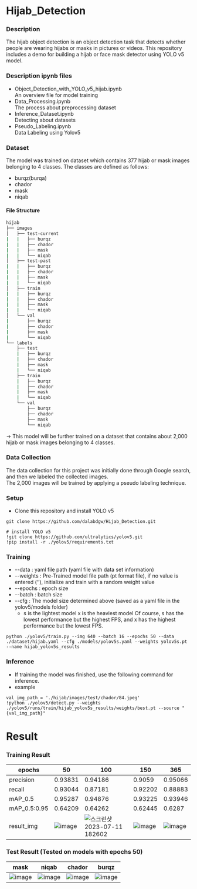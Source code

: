 # Hijab_Detection
### Description
The hijab object detection is an object detection task that detects whether people are wearing hijabs or masks in pictures or videos. This repository includes a demo for building a hijab or face mask detector using YOLO v5 model.

### Description ipynb files
* Object_Detection_with_YOLO_v5_hijab.ipynb<br>
  An overview file for model training
* Data_Processing.ipynb<br>
  The process about preprocessing dataset
* Inference_Dataset.ipynb<br>
  Detecting about datasets
* Pseudo_Labeling.ipynb<br>
  Data Labeling using Yolov5
  
### Dataset
The model was trained on dataset which contains 377 hijab or mask images belonging to 4 classes. The classes are defined as follows:<br>
* burqz(burqa)
* chador
* mask
* niqab
#### File Structure
```bash
hijab
├── images
│   ├── test-current
|   |   ├── burqz
|   |   ├── chador
|   |   ├── mask
|   |   └── niqab 
│   ├── test-past
|   |   ├── burqz
|   |   ├── chador
|   |   ├── mask
|   |   └── niqab 
│   ├── train
|   |   ├── burqz
|   |   ├── chador
|   |   ├── mask
|   |   └── niqab 
│   └── val
|       ├── burqz
|       ├── chador
|       ├── mask
|       └── niqab 
└── labels
    ├── test
    |   ├── burqz
    |   ├── chador
    |   ├── mask
    |   └── niqab 
    ├── train
    |   ├── burqz
    |   ├── chador
    |   ├── mask
    |   └── niqab 
    └── val
        ├── burqz
        ├── chador
        ├── mask
        └── niqab 
```
→ This model will be further trained on a dataset that contains about 2,000 hijab or mask images belonging to 4 classes.<br>

### Data Collection
The data collection for this project was initially done through Google search, and then we labeled the collected images.<br>
The 2,000 images will be trained by applying a pseudo labeling technique.<br>

### Setup
* Clone this repository and install YOLO v5
<pre><code>git clone https://github.com/dalabdgw/Hijab_Detection.git

# install YOLO v5
!git clone https://github.com/ultralytics/yolov5.git
!pip install -r ./yolov5/requirements.txt
</code></pre>

### Training
* --data : yaml file path (yaml file with data set information)
* --weights : Pre-Trained model file path (pt format file), if no value is entered (‘’), initialize and train with a random weight value
* --epochs : epoch size
* --batch : batch size
* --cfg : The model size determined above (saved as a yaml file in the yolov5/models folder)
  * s is the lightest model x is the heaviest model Of course, s has the lowest performance but the highest FPS, and x has the highest performance but the lowest FPS.
<pre><code>python ./yolov5/train.py --img 640 --batch 16 --epochs 50 --data ./dataset/hijab.yaml --cfg ./models/yolov5s.yaml --weights yolov5s.pt --name hijab_yolov5s_results</code></pre>

### Inference
* If training the model was finished, use the following command for inference.
* example
<pre><code>val_img_path = './hijab/images/test/chador/84.jpeg'
!python ./yolov5/detect.py --weights ./yolov5/runs/train/hijab_yolov5s_results/weights/best.pt --source "{val_img_path}"</code></pre>

# Result 
### Training Result

|epochs|50|100|150|365|
|---|---|---|---|---|
|precision|0.93831|0.94186|0.9059|0.95066|
|recall|0.93044|0.87181|0.92202|0.88883|
|mAP_0.5|0.95287|0.94876|0.93225|0.93946|
|mAP_0.5:0.95|0.64209|0.64262|0.62445|0.6287|
|result_img|![image](https://github.com/dalabdgw/Hijab_Detection/assets/135303032/9f2fbb5d-c9c6-488d-b960-be73a99aba1d)|![스크린샷 2023-07-11 182602](https://github.com/dalabdgw/Hijab_Detection/assets/135303032/293d32ae-800f-4e9c-886e-adee47b690b1)|![image](https://github.com/dalabdgw/Hijab_Detection/assets/135303032/0bdd2e2d-fef5-4c1f-9b33-c8c9a53a5f7a)|![image](https://github.com/dalabdgw/Hijab_Detection/assets/135303032/ce9cd7d8-2f42-432a-bc35-a85a1a956c66)|



### Test Result (Tested on models with epochs 50)

|mask|niqab|chador|burqz|
|---|---|---|---|
|![image](https://github.com/dalabdgw/Hijab_Detection/assets/135303032/680d65fc-cf07-4c79-8890-ba6afe5fc3d2)|![image](https://github.com/dalabdgw/Hijab_Detection/assets/135303032/dea1d290-1619-4d12-85cc-c777aaed6598)|![image](https://github.com/dalabdgw/Hijab_Detection/assets/135303032/903bd4c0-405c-42e8-a448-a46aa6f8cc4d)|![image](https://github.com/dalabdgw/Hijab_Detection/assets/135303032/99e0b0d5-747b-4926-a85e-d4e5771bfb4a)|

